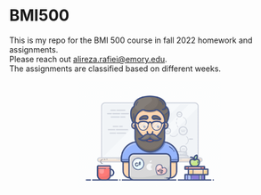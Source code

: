 # BMI500 

This is my repo for the BMI 500 course in fall 2022 homework and assignments. \
Please reach out alireza.rafiei@emory.edu. \
The assignments are classified based on different weeks.

<div align="center">
<img align="center" style="width:16rem; height:auto" src="https://raw.githubusercontent.com/Elanza-48/Elanza-48/41a4790484e268102dfdab2b7c59d440d3ffafab/resources/img/geek.gif" />
</div>
